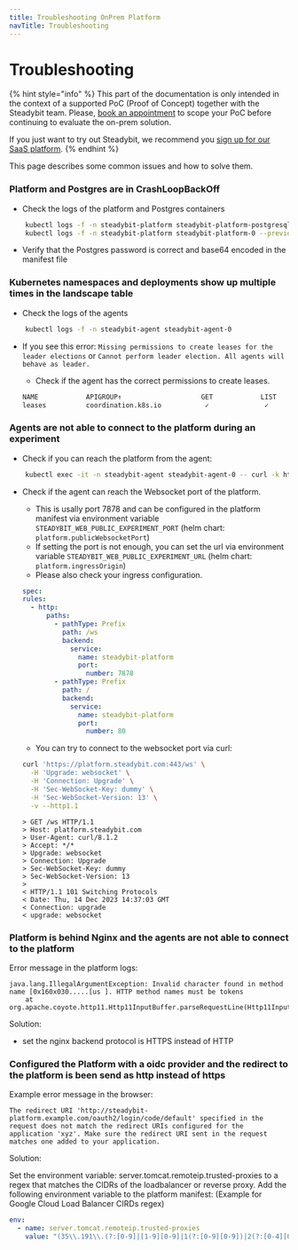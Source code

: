 ```yaml
---
title: Troubleshooting OnPrem Platform
navTitle: Troubleshooting
---
```


# Troubleshooting

{% hint style="info" %}
This part of the documentation is only intended in the context of a supported PoC (Proof of Concept) together with the Steadybit team.
Please, [book an appointment](https://www.steadybit.com/book-demo) to scope your PoC before continuing to evaluate the on-prem solution.

If you just want to try out Steadybit, we recommend you [sign up for our SaaS platform](https://signup.steadybit.com).
{% endhint %}

This page describes some common issues and how to solve them.

### Platform and Postgres are in CrashLoopBackOff

- Check the logs of the platform and Postgres containers

```bash
    kubectl logs -f -n steadybit-platform steadybit-platform-postgresql-0 --previous
    kubectl logs -f -n steadybit-platform steadybit-platform-0 --previous
```

- Verify that the Postgres password is correct and base64 encoded in the manifest file

### Kubernetes namespaces and deployments show up multiple times in the landscape table

- Check the logs of the agents

```bash
    kubectl logs -f -n steadybit-agent steadybit-agent-0
```

- If you see this error: `Missing permissions to create leases for the leader elections` or `Cannot perform leader election. All agents will behave as leader.`

  - Check if the agent has the correct permissions to create leases.

  ```bash
  NAME            APIGROUP↑                    GET            LIST           WATCH          CREATE         PATCH          UPDATE          DELETE          DEL-LIST
  leases          coordination.k8s.io           ✓              ✓              ✓              ✓              ×              ✓               ×               ×
  ```

### Agents are not able to connect to the platform during an experiment

- Check if you can reach the platform from the agent:

```bash
    kubectl exec -it -n steadybit-agent steadybit-agent-0 -- curl -k https://steadybit-platform.steadybit-platform.svc.cluster.local:8080
```

- Check if the agent can reach the Websocket port of the platform.

  - This is usally port 7878 and can be configured in the platform manifest via environment variable `STEADYBIT_WEB_PUBLIC_EXPERIMENT_PORT` (helm chart: `platform.publicWebsocketPort`)
  - If setting the port is not enough, you can set the url via environment variable `STEADYBIT_WEB_PUBLIC_EXPERIMENT_URL` (helm chart: `platform.ingressOrigin`)
  - Please also check your ingress configuration.

  ```yaml
  spec:
  rules:
    - http:
        paths:
          - pathType: Prefix
            path: /ws
            backend:
              service:
                name: steadybit-platform
                port:
                  number: 7878
          - pathType: Prefix
            path: /
            backend:
              service:
                name: steadybit-platform
                port:
                  number: 80
  ```
  - You can try to connect to the websocket port via curl:
  ```bash
  curl 'https://platform.steadybit.com:443/ws' \
    -H 'Upgrade: websocket' \
    -H 'Connection: Upgrade' \
    -H 'Sec-WebSocket-Key: dummy' \
    -H 'Sec-WebSocket-Version: 13' \
    -v --http1.1
  ```
  
  ```
  > GET /ws HTTP/1.1
  > Host: platform.steadybit.com
  > User-Agent: curl/8.1.2
  > Accept: */*
  > Upgrade: websocket
  > Connection: Upgrade
  > Sec-WebSocket-Key: dummy
  > Sec-WebSocket-Version: 13
  >
  < HTTP/1.1 101 Switching Protocols
  < Date: Thu, 14 Dec 2023 14:37:03 GMT
  < Connection: upgrade
  < upgrade: websocket
  ```

### Platform is behind Nginx and the agents are not able to connect to the platform
Error message in the platform logs:
```
java.lang.IllegalArgumentException: Invalid character found in method name [0x160x030.....[us ]. HTTP method names must be tokens
	at org.apache.coyote.http11.Http11InputBuffer.parseRequestLine(Http11InputBuffer.java:407)
```

Solution:
- set the nginx backend protocol is HTTPS instead of HTTP

### Configured the Platform with a oidc provider and the redirect to the platform is been send as http instead of https
Example error message in the browser:
```
The redirect URI 'http://steadybit-platform.example.com/oauth2/login/code/default' specified in the request does not match the redirect URIs configured for the application 'xyz'. Make sure the redirect URI sent in the request matches one added to your application.
```

Solution:

Set the environment variable: server.tomcat.remoteip.trusted-proxies to a regex that matches the CIDRs of the loadbalancer or reverse proxy.
Add the following environment variable to the platform manifest:
(Example for Google Cloud Load Balancer CIRDs regex)
```yaml
env:
  - name: server.tomcat.remoteip.trusted-proxies
    value: "(35\\.191\\.(?:[0-9]|[1-9][0-9]|1(?:[0-9][0-9])|2(?:[0-4][0-9]|5[0-5]))\\.(?:[0-9]|[1-9][0-9]|1(?:[0-9][0-9])|2(?:[0-4][0-9]|5[0-5])))|(130\\.211\\.(?:[0-3])\\.(?:[0-9]|[1-9][0-9]|1(?:[0-9][0-9])|2(?:[0-4][0-9]|5[0-5])))"
```